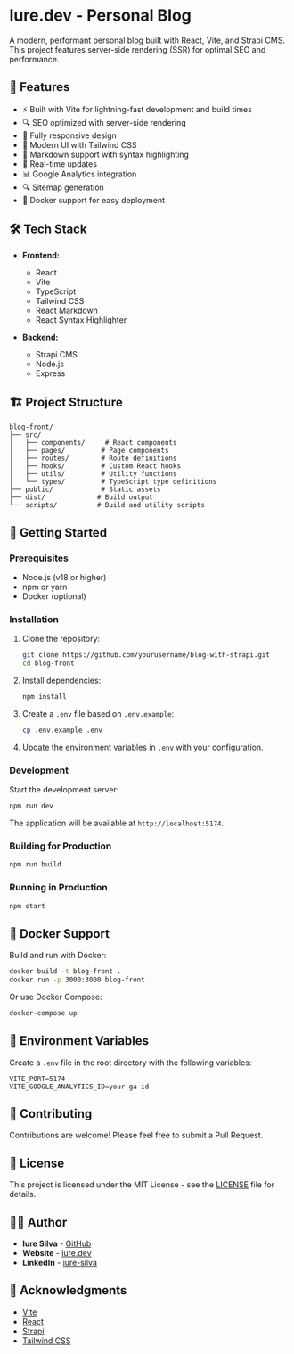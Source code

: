 # Iure.dev - Personal Blog

A modern, performant personal blog built with React, Vite, and Strapi CMS. This project features server-side rendering (SSR) for optimal SEO and performance.

## 🚀 Features

- ⚡️ Built with Vite for lightning-fast development and build times
- 🔍 SEO optimized with server-side rendering
- 📱 Fully responsive design
- 🎨 Modern UI with Tailwind CSS
- 📝 Markdown support with syntax highlighting
- 🔄 Real-time updates
- 📊 Google Analytics integration
- 🔍 Sitemap generation
- 🐳 Docker support for easy deployment

## 🛠️ Tech Stack

- **Frontend:**

  - React
  - Vite
  - TypeScript
  - Tailwind CSS
  - React Markdown
  - React Syntax Highlighter

- **Backend:**
  - Strapi CMS
  - Node.js
  - Express

## 🏗️ Project Structure

```
blog-front/
├── src/
│   ├── components/     # React components
│   ├── pages/         # Page components
│   ├── routes/        # Route definitions
│   ├── hooks/         # Custom React hooks
│   ├── utils/         # Utility functions
│   └── types/         # TypeScript type definitions
├── public/            # Static assets
├── dist/             # Build output
└── scripts/          # Build and utility scripts
```

## 🚀 Getting Started

### Prerequisites

- Node.js (v18 or higher)
- npm or yarn
- Docker (optional)

### Installation

1. Clone the repository:

   ```bash
   git clone https://github.com/yourusername/blog-with-strapi.git
   cd blog-front
   ```

2. Install dependencies:

   ```bash
   npm install
   ```

3. Create a `.env` file based on `.env.example`:

   ```bash
   cp .env.example .env
   ```

4. Update the environment variables in `.env` with your configuration.

### Development

Start the development server:

```bash
npm run dev
```

The application will be available at `http://localhost:5174`.

### Building for Production

```bash
npm run build
```

### Running in Production

```bash
npm start
```

## 🐳 Docker Support

Build and run with Docker:

```bash
docker build -t blog-front .
docker run -p 3000:3000 blog-front
```

Or use Docker Compose:

```bash
docker-compose up
```

## 📝 Environment Variables

Create a `.env` file in the root directory with the following variables:

```env
VITE_PORT=5174
VITE_GOOGLE_ANALYTICS_ID=your-ga-id
```

## 🤝 Contributing

Contributions are welcome! Please feel free to submit a Pull Request.

## 📄 License

This project is licensed under the MIT License - see the [LICENSE](LICENSE) file for details.

## 👨‍💻 Author

- **Iure Silva** - [GitHub](https://github.com/iure)
- **Website** - [iure.dev](https://iure.dev)
- **LinkedIn** - [iure-silva](https://linkedin.com/in/iure-silva)

## 🙏 Acknowledgments

- [Vite](https://vitejs.dev/)
- [React](https://reactjs.org/)
- [Strapi](https://strapi.io/)
- [Tailwind CSS](https://tailwindcss.com/)
